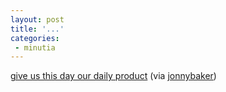 ```yaml
---
layout: post
title: '...'
categories:
 - minutia
---
```


<a href="http://www.jonnybaker.btinternet.co.uk/pics/dailyproductmontage.jpg">give us this day our daily product</a> (via <a href="http://jonnybaker.blogspot.com/">jonnybaker</a>)

